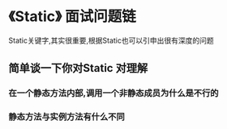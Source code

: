 # 《Static》 面试问题链

Static关键字,其实很重要,根据Static也可以引申出很有深度的问题

## 简单谈一下你对Static 对理解

### 在一个静态方法内部,调用一个非静态成员为什么是不行的

### 静态方法与实例方法有什么不同

